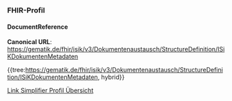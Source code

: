 ### FHIR-Profil

#### DocumentReference
**Canonical URL**: https://gematik.de/fhir/isik/v3/Dokumentenaustausch/StructureDefinition/ISiKDokumentenMetadaten

{{tree:https://gematik.de/fhir/isik/v3/Dokumentenaustausch/StructureDefinition/ISiKDokumentenMetadaten, hybrid}}

[Link Simplifier Profil Übersicht](https://simplifier.net/spec-isik-dokumentenaustausch/isikdokumentenmetadaten)

<!--
Folgende FHIRPath-Constraints sind im Profil zu beachten:

@``` from StructureDefinition where url = 'https://gematik.de/fhir/ISiK/StructureDefinition/ISiKPatient' for differential.element.constraint select key, severity, human, expression```
-->

